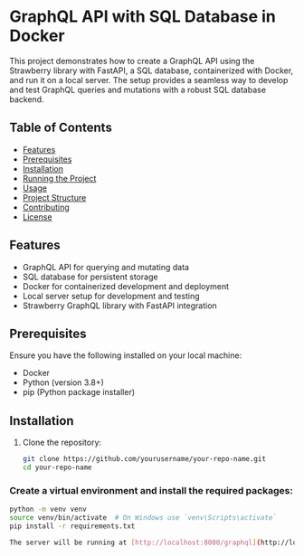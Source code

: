 # GraphQL API with SQL Database in Docker

This project demonstrates how to create a GraphQL API using the Strawberry library with FastAPI, a SQL database, containerized with Docker, and run it on a local server. The setup provides a seamless way to develop and test GraphQL queries and mutations with a robust SQL database backend.

## Table of Contents

- [Features](#features)
- [Prerequisites](#prerequisites)
- [Installation](#installation)
- [Running the Project](#running-the-project)
- [Usage](#usage)
- [Project Structure](#project-structure)
- [Contributing](#contributing)
- [License](#license)

## Features

- GraphQL API for querying and mutating data
- SQL database for persistent storage
- Docker for containerized development and deployment
- Local server setup for development and testing
- Strawberry GraphQL library with FastAPI integration

## Prerequisites

Ensure you have the following installed on your local machine:

- Docker
- Python (version 3.8+)
- pip (Python package installer)

## Installation

1. Clone the repository:

   ```bash
   git clone https://github.com/yourusername/your-repo-name.git
   cd your-repo-name

### Create a virtual environment and install the required packages:

```bash
python -m venv venv
source venv/bin/activate  # On Windows use `venv\Scripts\activate`
pip install -r requirements.txt

The server will be running at [http://localhost:8000/graphql](http://localhost:8000/graphql).

